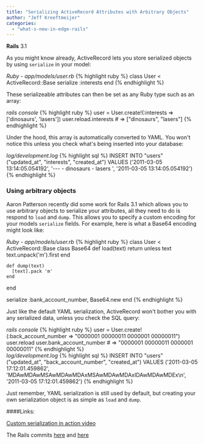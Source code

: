 ```yaml
---
title: "Serializing ActiveRecord Attributes with Arbitrary Objects"
author: "Jeff Kreeftmeijer"
categories:
  - "what-s-new-in-edge-rails"
---
```


<span class="version">**Rails** 3.1</span>

As you might know already, ActiveRecord lets you store serialized objects by using `serialize` in your model:

<div class="code_window">
<em>Ruby - app/models/user.rb</em>
{% highlight ruby %}
  class User < ActiveRecord::Base
    serialize :interests
  end
{% endhighlight %}
</div>

These serializeable attributes can then be set as any Ruby type such as an array:

<div class="code_window">
<em>rails console</em>
{% highlight ruby %}
user = User.create!(:interests => ['dinosaurs', 'lasers'])
user.reload.interests # => ["dinosaurs", "lasers"]
{% endhighlight %}
</div>

Under the hood, this array is automatically converted to YAML. You won't notice this unless you check what's being inserted into your database:

<div class="code_window">
<em>log/development.log</em>
{% highlight sql %}
INSERT INTO "users" ("updated_at", "interests", "created_at") VALUES ('2011-03-05 13:14:05.054192', '---
- dinosaurs
- lasers
', '2011-03-05 13:14:05.054192')
{% endhighlight %}
</div>

### Using arbitrary objects

Aaron Patterson recently did some work for Rails 3.1 which allows you to use arbitrary objects to serialize your attributes, all they need to do is respond to `load` and `dump`. This allows you to specify a custom encoding for your models `serialize` fields. For example, here is what a Base64 encoding might look like:

<div class="code_window">
<em>Ruby - app/models/user.rb</em>
{% highlight ruby %}
class User < ActiveRecord::Base
  class Base64
    def load(text)
      return unless text
      text.unpack('m').first
    end

    def dump(text)
      [text].pack 'm'
    end
  end

  serialize :bank_account_number, Base64.new
end
{% endhighlight %}
</div>

Just like the default YAML serialization, ActiveRecord won't bother you with any serialized data, unless you check the SQL query:

<div class="code_window">
<em>rails console</em>
{% highlight ruby %}
user = User.create!(:back_account_number => "0000001 00000011 0000001 00000011")
user.reload
user.bank_account_number # => "0000001 00000011 0000001 00000011"
{% endhighlight %}
</div>

<div class="code_window">
<em>log/development.log</em>
{% highlight sql %}
INSERT INTO "users" ("updated_at", "back_account_number", "created_at") VALUES ('2011-03-05 17:12:01.459862', 'MDAwMDAwMSAwMDAwMDAxMSAwMDAwMDAxIDAwMDAwMDEx\n', '2011-03-05 17:12:01.459862')
{% endhighlight %}
</div>

Just remember, YAML serialization is still used by default, but creating your own serialization object is as simple as `load` and `dump`.

####Links:

[Custom serialization in action video](http://www.youtube.com/watch?v=7cco1jxori8)

The Rails commits [here](https://github.com/rails/rails/commit/3cc2b77dc1cb4c1e5cfac68c7828e35a27415e0d) and [here](https://github.com/rails/rails/commit/ebe485fd8ec80a1a9b86516bc6f74bc5bbba3476)

